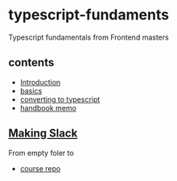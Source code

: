 # typescript-fundaments
Typescript fundamentals from Frontend masters

## contents
- [Introduction](./introduction/README.md)
- [basics](./basics/README.md)
- [converting to typescript](./converting/README.md)
- [handbook memo](./handbook/README.md)


## [Making Slack](https://frontendmasters.com/courses/production-typescript/introduction/)
From empty foler to 
- [course repo](https://github.com/mike-north/professional-ts/)